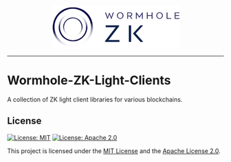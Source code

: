 <div align="center">
  <img src="images/wh-zk-logo.png", height=100>
</div>

---

# Wormhole-ZK-Light-Clients

A collection of ZK light client libraries for various blockchains.

## License

[![License: MIT](https://img.shields.io/badge/License-MIT-yellow.svg)](LICENSE-MIT)
[![License: Apache 2.0](https://img.shields.io/badge/License-Apache%202.0-blue.svg)](LICENSE-APACHE)

This project is licensed under the [MIT License](LICENSE-MIT) and the [Apache License 2.0](LICENSE-APACHE).
